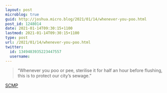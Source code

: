 ```yaml
---
layout: post
microblog: true
guid: http://joshua.micro.blog/2021/01/14/whenever-you-poo.html
post_id: 1248014
date: 2021-01-14T09:30:15+1100
lastmod: 2021-01-14T09:30:15+1100
type: post
url: /2021/01/14/whenever-you-poo.html
twitter:
  id: 1349483935223447557
  username: 
---
```

> “Whenever you poo or pee, sterilise it for half an hour before flushing, this is to protect our city’s sewage.”

[SCMP](https://www.scmp.com/lifestyle/travel-leisure/article/3117363/my-trip-through-chinas-extreme-covid-19-quarantine)
